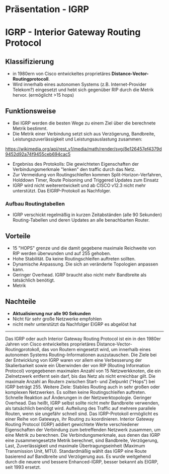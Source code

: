 # Präsentation - IGRP

# IGRP - Interior Gateway Routing Protocol

## Klassifizierung

- in 1980ern von Cisco entwickeltes proprietäres **Distance-Vector-Routingprotocoll**.        
- Wird innerhalb eines autonomen Systems (z.B. Internet-Provider Telekom?) eingesetzt und hebt sich gegenüber RIP durch die Metrik hervor. (ermöglicht >15 hops)      

## Funktionsweise

- Bei IGRP werden die besten Wege zu einem Ziel über die berechnete Metrik bestimmt.      
- Die Metrik einer Verbindung setzt sich aus Verzögerung, Bandbreite, Leistungszuverlässigkeit und Leistungsauslastung zusammen:

https://wikimedia.org/api/rest_v1/media/math/render/svg/8e126457ef4379d9452d92a74f9455ceb694cac5

- Ergebniss des Protokolls: Die gewichteten Eigenschaften der Verbindungsmerkmale "lenken" den traffic durch das Netz.
- Zur Vermeidung von Routingschleifen kommen Split-Horizon-Verfahren, Holddown Timer, Route Poisoning und Triggered Updates zum Einsatz
- IGRP wird nicht weiterentwickelt und ab CISCO v12.3 nicht mehr unterstützt. Das EIGRP-Protokoll as Nachfolger.

### Aufbau Routingtabellen
- IGRP verschickt regelmäßig in kurzen Zeitabständen (alle 90 Sekunden) Routing-Tabellen und deren Updates an alle benachbarten Router.

## Vorteile
- 15 "HOPS" grenze und die damit gegebene maximale Reichweite von RIP werden überwunden und auf 255 gehoben.
- Hohe Stabilität. Da keine Routingschleifen auftreten sollten.
- Dynamische Anpassung⁠. Die sich an veränderte Topologien anpassen kann.
- Geringer Overhead⁠. IGRP braucht also nicht mehr Bandbreite als tatsächlich benötigt.
- Metrik⁠

## Nachteile
- **Aktualisierung nur alle 90 Sekunden**⁠
- Nicht für sehr große Netzwerke empfohlen⁠
- nicht mehr unterstützt da Nachfolger EIGRP es abgelöst hat



_____

Das IGRP oder auch Interior Gateway Routing Protocol ist ein in den 1980er Jahren von Cisco entwickeltes proprietäres Distance-Vector-Routingprotokoll, das von Routern eingesetzt wird, um innerhalb eines autonomen Systems Routing-Informationen auszutauschen.
Die Ziele bei der Entwicklung von IGRP waren vor allem eine Verbesserung der Skalierbarkeit sowie ein Überwinden der von RIP (Routing Information Protocol) vorgegebenen maximalen Anzahl von 15 Netzwerkknoten, die ein Zielnetzwerk entfernt sein darf, bis das Netz als nicht erreichbar gilt. Die maximale Anzahl an Routern zwischen Start- und Zielpunkt ("Hops") bei IGRP beträgt 255.
Weitere Ziele:
Stabiles Routing auch in sehr großen oder komplexen Netzwerken. Es sollten keine Routingschleifen auftreten.
Schnelle Reaktion auf Änderungen in der Netzwerktopologie.
Geringer Overhead. Das heißt, IGRP selbst sollte nicht mehr Bandbreite verwenden, als tatsächlich benötigt wird.
Aufteilung des Traffic auf mehrere parallele Routen, wenn sie ungefähr schnell sind.
Das IGRP-Protokoll ermöglicht es einer Reihe von Gateways, ihr Routing zu koordinieren.
Interior Gateway Routing Protocol (IGRP) addiert gewichtete Werte verschiedener Eigenschaften der Verbindung zum betreffenden Netzwerk zusammen, um eine Metrik zu berechnen. Die Verbindungsmerkmale, aus denen das IGRP eine zusammengesetzte Metrik berechnet, sind Bandbreite, Verzögerung, Last, Zuverlässigkeit und maximale Übertragungseinheit (Maximum Transmission Unit, MTU). Standardmäßig wählt das IGRP eine Route basierend auf Bandbreite und Verzögerung aus.
Es wurde weitgehend durch die neuere und bessere Enhanced-IGRP, besser bekannt als EIGRP, seit 1993 ersetzt.
